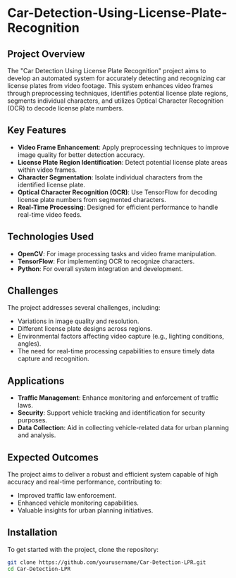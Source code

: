 # Car-Detection-Using-License-Plate-Recognition

## Project Overview
The "Car Detection Using License Plate Recognition" project aims to develop an automated system for accurately detecting and recognizing car license plates from video footage. This system enhances video frames through preprocessing techniques, identifies potential license plate regions, segments individual characters, and utilizes Optical Character Recognition (OCR) to decode license plate numbers.

## Key Features
- **Video Frame Enhancement**: Apply preprocessing techniques to improve image quality for better detection accuracy.
- **License Plate Region Identification**: Detect potential license plate areas within video frames.
- **Character Segmentation**: Isolate individual characters from the identified license plate.
- **Optical Character Recognition (OCR)**: Use TensorFlow for decoding license plate numbers from segmented characters.
- **Real-Time Processing**: Designed for efficient performance to handle real-time video feeds.

## Technologies Used
- **OpenCV**: For image processing tasks and video frame manipulation.
- **TensorFlow**: For implementing OCR to recognize characters.
- **Python**: For overall system integration and development.

## Challenges
The project addresses several challenges, including:
- Variations in image quality and resolution.
- Different license plate designs across regions.
- Environmental factors affecting video capture (e.g., lighting conditions, angles).
- The need for real-time processing capabilities to ensure timely data capture and recognition.

## Applications
- **Traffic Management**: Enhance monitoring and enforcement of traffic laws.
- **Security**: Support vehicle tracking and identification for security purposes.
- **Data Collection**: Aid in collecting vehicle-related data for urban planning and analysis.

## Expected Outcomes
The project aims to deliver a robust and efficient system capable of high accuracy and real-time performance, contributing to:
- Improved traffic law enforcement.
- Enhanced vehicle monitoring capabilities.
- Valuable insights for urban planning initiatives.

## Installation
To get started with the project, clone the repository:

```bash
git clone https://github.com/yourusername/Car-Detection-LPR.git
cd Car-Detection-LPR
